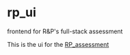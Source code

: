# rp_ui
frontend for R&amp;P's full-stack assessment

This is the ui for the <a href="https://github.com/cotterjd/RP_assessment">RP_assessment</a>

